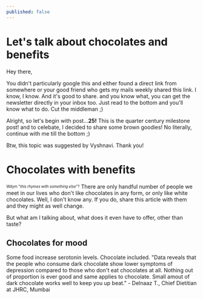 ```yaml
---
published: false
---
```

# Let's talk about chocolates and benefits

Hey there,

You didn't particularly google this and either found a direct link from somewhere or your good friend who gets my mails weekly shared this link. I know, I know. And it's good to share. and you know what, you can get the newsletter directly in your inbox too. Just read to the bottom and you'll know what to do. Cut the middleman ;)

Alright, so let's begin with post...**25!** This is the quarter century milestone post! and to celebate, I decided to share some brown goodies! No literally, continue with me till the bottom ;)

Btw, this topic was suggested by Vyshnavi. Thank you!

# Chocolates with benefits

<sub><sup>Wdym "*this rhymes with something else*"?</sup></sub>
There are only handful number of people we meet in our lives who don't like chocolates in any form, or only like white chocolates. Well, I don't know any. If you do, share this article with them and they might as well change.

But what am I talking about, what does it even have to offer, other than taste?

## Chocolates for mood
Some food increase serotonin levels. Chocolate included. "Data reveals that the people who consume dark chocolate show lower symptoms of depression compared to those who don't eat chocolates at all. Nothing out of proportion is ever good and same applies to chocolate. Small amout of dark chocolate works well to keep you up beat." - Delnaaz T., Chief Dietitian at JHRC, Mumbai

